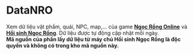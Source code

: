 # DataNRO
Xem dữ liệu vật phẩm, quái, NPC, map,... của game <u>**Ngọc Rồng Online**</u> và <u>**Hồi sinh Ngọc Rồng**</u>. Dữ liệu được tự động cập nhật mỗi ngày.
<br>**Mã nguồn của phần lấy dữ liệu từ máy chủ Hồi sinh Ngọc Rồng là độc quyền và không có trong kho mã nguồn này.**
